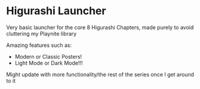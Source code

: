 # Higurashi Launcher

Very basic launcher for the core 8 Higurashi Chapters, made purely to avoid cluttering my Playnite library

Amazing features such as:
- Modern or Classic Posters!
- Light Mode or Dark Mode!!!

Might update with more functionality/the rest of the series once I get around to it
